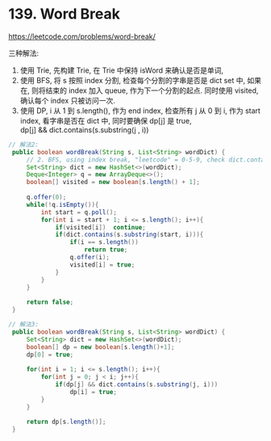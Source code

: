# 139. Word Break
https://leetcode.com/problems/word-break/

三种解法: 
1. 使用 Trie, 先构建 Trie, 在 Trie 中保持 isWord 来确认是否是单词, 
2. 使用 BFS, 将 s 按照 index 分割, 检查每个分割的字串是否是 dict set 中, 如果在, 则将结束的 index 加入 queue, 作为下一个分割的起点. 同时使用 visited, 确认每个 index 只被访问一次.
3. 使用 DP, i 从 1 到 s.length(), 作为 end index, 检查所有 j 从 0 到 i, 作为 start index, 看字串是否在 dict 中, 同时要确保 dp[j] 是 true,    
dp[j] && dict.contains(s.substring(j , i))

```java
// 解法2:
 public boolean wordBreak(String s, List<String> wordDict) {
     // 2. BFS, using index break, "leetcode" = 0-5-9, check dict.contains(s.substring(start, i))
     Set<String> dict = new HashSet<>(wordDict);
     Deque<Integer> q = new ArrayDeque<>();
     boolean[] visited = new boolean[s.length() + 1];
     
     q.offer(0);
     while(!q.isEmpty()){
         int start = q.poll();
         for(int i = start + 1; i <= s.length(); i++){
             if(visited[i])  continue;
             if(dict.contains(s.substring(start, i))){
                 if(i == s.length()) 
                     return true;
                 q.offer(i);
                 visited[i] = true;
             }
         }
     }
     
     return false;
 }

// 解法3:
 public boolean wordBreak(String s, List<String> wordDict) {
     Set<String> dict = new HashSet<>(wordDict);
     boolean[] dp = new boolean[s.length()+1];
     dp[0] = true;
     
     for(int i = 1; i <= s.length(); i++){
         for(int j = 0; j < i; j++){
             if(dp[j] && dict.contains(s.substring(j, i)))
                 dp[i] = true;
         }
     }
     
     return dp[s.length()];
 }
```
